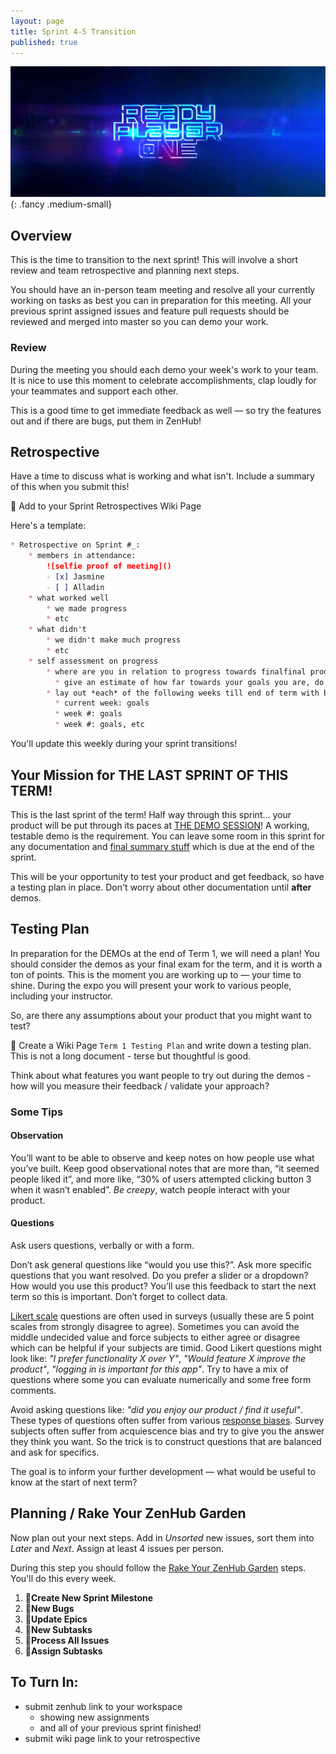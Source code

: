 ```yaml
---
layout: page
title: Sprint 4-5 Transition
published: true
---
```



![](img/readyplayer1.gif){: .fancy .medium-small}


## Overview 

This is the time to transition to the next sprint!  This will involve a short review and team retrospective and planning next steps. 

You should have an in-person team meeting and resolve all your currently working on tasks as best you can in preparation for this meeting.  All your previous sprint assigned issues and feature pull requests should be reviewed and merged into master so you can demo your work.


### Review

During the meeting you should each demo your week's work to your team. It is nice to use this moment to celebrate accomplishments, clap loudly for your teammates and support each other.

This is a good time to get immediate feedback as well — so try the features out and if there are bugs, put them in ZenHub!

## Retrospective 

Have a time to discuss what is working and what isn't.  Include a summary of this when you submit this!

🚀 Add to your Sprint Retrospectives Wiki Page

Here's a template:

```markdown
* Retrospective on Sprint #_: 
    * members in attendance:
        ![selfie proof of meeting]()
        - [x] Jasmine
        - [ ] Alladin
    * what worked well
        * we made progress
        * etc
    * what didn't
        * we didn't make much progress
        * etc
    * self assessment on progress
        * where are you in relation to progress towards finalfinal product? 
          * give an estimate of how far towards your goals you are, do you think you're on track? 
        * lay out *each* of the following weeks till end of term with brief goals for each
          * current week: goals
          * week #: goals
          * week #: goals, etc
```

You'll update this weekly during your sprint transitions! 


## Your Mission for THE LAST SPRINT OF THIS TERM!

This is the last sprint of the term!  Half way through this sprint... your product will be put through its paces at [THE DEMO SESSION](t1-demos)! A working, testable demo is the requirement.  You can leave some room in this sprint for any documentation and [final summary stuff](t1-summary) which is due at the end of the sprint.

This will be your opportunity to test your product and get feedback, so have a testing plan in place.  Don't worry about other documentation until **after** demos.

## Testing Plan 

In preparation for the DEMOs at the end of Term 1, we will need a plan!  You should consider the demos as your final exam for the term, and it is worth a ton of points. This is the moment you are working up to — your time to shine.  During the expo you will present your work to various people, including your instructor.

So, are there any assumptions about your product that you might want to test?  

🚀 Create a Wiki Page `Term 1 Testing Plan` and write down a testing plan.  This is not a long document - terse but thoughtful is good.

Think about what features you want people to try out during the demos - how will you measure their feedback / validate your approach? 

### Some Tips

#### Observation
You’ll want to be able to observe and keep notes on how people use what you’ve built. Keep good observational notes that are more than, “it seemed people liked it”, and more like, “30% of users attempted clicking button 3 when it wasn’t enabled”. *Be creepy*, watch people interact with your product.

#### Questions

Ask users questions, verbally or with a form.

Don’t ask general questions like “would you use this?”. Ask more specific questions that you want resolved. Do you prefer a slider or a dropdown? How would you use this product? You’ll use this feedback to start the next term so this is important. Don’t forget to collect data. 

[Likert scale](https://en.wikipedia.org/wiki/Likert_scale) questions are often used in surveys (usually these are 5 point scales from strongly disagree to agree).  Sometimes you can avoid the middle undecided value and force subjects to either agree or disagree which can be helpful if your subjects are timid. Good Likert questions might look like:  *"I prefer functionality X over Y"*, *"Would feature X improve the product"*, *"logging in is important for this app"*.  Try to have a mix of questions where some you can evaluate numerically and some free form comments.

Avoid asking questions like: *"did you enjoy our product / find it useful"*.  These types of questions often suffer from various [response biases](https://en.wikipedia.org/wiki/Response_bias).  Survey subjects often suffer from acquiescence bias and try to give you the answer they think you want. So the trick is to construct questions that are balanced and ask for specifics.

The goal is to inform your further development — what would be useful to know at the start of next term?  

## Planning / Rake Your ZenHub Garden

Now plan out your next steps.  Add in *Unsorted* new issues, sort them into *Later* and *Next*.  Assign at least 4 issues per person.

During this step you should follow the [Rake Your ZenHub Garden](wiring-start-sprint#rake-your-zenhub-garden) steps. You'll do this every week.

1. 🚀**Create New Sprint Milestone**
1. 🚀**New Bugs**
1. 🚀**Update Epics**
1. 🚀**New Subtasks**
1. 🚀**Process All Issues**
1. 🚀**Assign Subtasks**



## To Turn In:
* submit zenhub link to your workspace
    * showing new assignments
    * and all of your previous sprint finished!
* submit wiki page link to your retrospective